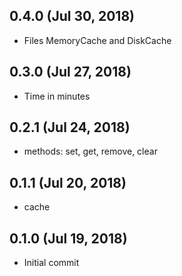 ## 0.4.0 (Jul 30, 2018)

- Files MemoryCache and DiskCache

## 0.3.0 (Jul 27, 2018)

- Time in minutes

## 0.2.1 (Jul 24, 2018)

- methods: set, get, remove, clear

## 0.1.1 (Jul 20, 2018)

- cache

## 0.1.0 (Jul 19, 2018)

- Initial commit
